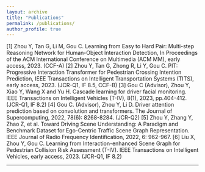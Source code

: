 ```yaml
---
layout: archive
title: "Publications"
permalink: /publications/
author_profile: true
---
```


[1] Zhou Y, Tan G, Li M, Gou C.  Learning from Easy to Hard Pair: Multi-step Reasoning Network for Human-Object Interaction Detection, In Proceedings of the ACM International Conference on Multimedia (ACM MM), early access, 2023. (CCF-A)
[2] Zhou Y, Tan G, Zhong R, Li Y, Gou C. PIT: Progressive Interaction Transformer for Pedestrian Crossing Intention Prediction, IEEE Transactions on Intelligent Transportation Systems (TITS), early access, 2023. (JCR-Q1, IF 8.5, CCF-B)
[3] Gou C (Advisor), Zhou Y, Xiao Y, Wang X and Yu H. Cascade learning for driver facial monitoring. IEEE Transactions on Intelligent Vehicles (T-IV), 8(1), 2023, pp.404-412. (JCR-Q1, IF 8.2)
[4] Gou C. (Advisor), Zhou Y, Li D. Driver attention prediction based on convolution and transformers. The Journal of Supercomputing, 2022, 78(6): 8268-8284. (JCR-Q2)
[5] Zhou Y, Zhang Y, Zhao Z, et al. Toward Driving Scene Understanding: A Paradigm and Benchmark Dataset for Ego-Centric Traffic Scene Graph Representation. IEEE Journal of Radio Frequency Identification, 2022, 6: 962-967.
[6] Liu X, Zhou Y, Gou C. Learning from Interaction-enhanced Scene Graph for Pedestrian Collision Risk Assessment (T-IV). IEEE Transactions on Intelligent Vehicles, early access, 2023. (JCR-Q1, IF 8.2)

------

<!-- {% if author.googlescholar %}
  You can also find my articles on <u><a href="{{author.googlescholar}}">my Google Scholar profile</a>.</u>
{% endif %}

{% include base_path %}

{% for post in site.publications reversed %}
  {% include archive-single.html %}
{% endfor %} -->

